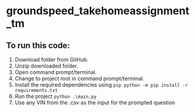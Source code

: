 # groundspeed_takehomeassignment_tm

## To run this code:
1. Download folder from GitHub.
2. Unzip downloaded folder.
3. Open command prompt/terminal.
4. Change to project root in command prompt/terminal.
5. Install the required dependencies using `pip python -m pip install -r requirements.txt`
6. Run the project `python .\main.py`
7. Use any VIN from the .csv as the input for the prompted question
